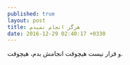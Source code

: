 ```yaml
---
published: true
layout: post
title: هرگز انجام نمیدم
date: 2016-12-29 02:40:17 +0330
---
```

و قرار نیست هیچوقت انجامش بدم، هیچوقت.
